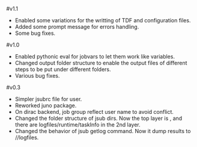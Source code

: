 #v1.1
* Enabled some variations for the writting of TDF and configuration files.
* Added some prompt message for errors handling.
* Some bug fixes.

#v1.0
* Enabled pythonic eval for jobvars to let them work like variables. 
* Changed output folder structure to enable the output files of different steps to be put under different folders.
* Various bug fixes.

#v0.3
* Simpler jsubrc file for user.
* Reworked juno package.
* On dirac backend, job group reflect user name to avoid conflict.
* Changed the folder structure of jsub dirs. Now the top layer is , and there are logfiles/runtime/taskInfo in the 2nd layer.
* Changed the behavior of jsub getlog command. Now it dump results to //logfiles.

